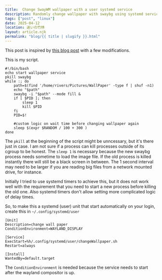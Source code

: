 ```yaml
---
title:  Change SwayWM wallpaper with a user systemd service
description: Randomly change wallpaper with swaybg using systemd service however you want
tags: ["post", "linux"]
date: 2025-04-12
location: 迷いの竹林
layout: article.njk
permalink: "blog/{{ title | slugify }}.html"
---
```


This post is inspired by [this blog post](https://sylvaindurand.org/dynamic-wallpapers-with-sway/)
with a few modifications. 

This is my script. 
```
#!/bin/bash
echo start wallpaper service
pkill swaybg
while :; do
	path=$(find '/home/rivers/Pictures/WallPaper' -type f | shuf -n1)
	echo "$path"
	swaybg -i "$path" --mode fill & 
	if [ $PID ]; then
		sleep 1
		kill $PID
	fi
	PID=$!

	#custom logic on wait time before changing wallpaper again
	sleep $(expr $RANDOM / 100 + 300 )
done
```
The `pkill` at the beginning of the script might be unncessary, but it's
there just in case. I am not sure if a process can kill processes outside
of its cgroup to be honest. The `sleep 1` is necessary because the 
new swaybg process needs sometime to load the image file. If the old process
is killed instantly there will still be a black screen in between.
The 1 second interval may need to be larger if you are reading big files
from a network mounted drive, for instance.

Initially I tried to use systemd timers to achieve this, but it does 
not work well with the requirement that you need to start a new 
process before killing the old one. Also systemd timers don't allow
setting more complicated logic of delay times.

So, to make this a systemd (user) unit that start automatically on
your login, create this in `~/.config/systemd/user`

```
[Unit]
Description=change wall paper
ConditionEnvironment=WAYLAND_DISPLAY

[Service]
ExecStart=%h/.config/systemd/user/changeWallpaper.sh
Restart=always

[Install]
WantedBy=default.target
```
The `ConditionEnvironment` is needed because the service needs to start after the wayland compositor
is up. 

